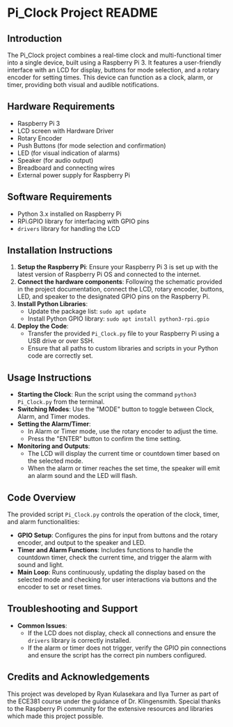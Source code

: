 # Pi_Clock Project README

## Introduction
The Pi_Clock project combines a real-time clock and multi-functional timer into a single device, built using a Raspberry Pi 3. It features a user-friendly interface with an LCD for display, buttons for mode selection, and a rotary encoder for setting times. This device can function as a clock, alarm, or timer, providing both visual and audible notifications.

## Hardware Requirements
- Raspberry Pi 3
- LCD screen with Hardware Driver
- Rotary Encoder
- Push Buttons (for mode selection and confirmation)
- LED (for visual indication of alarms)
- Speaker (for audio output)
- Breadboard and connecting wires
- External power supply for Raspberry Pi

## Software Requirements
- Python 3.x installed on Raspberry Pi
- RPi.GPIO library for interfacing with GPIO pins
- `drivers` library for handling the LCD

## Installation Instructions
1. **Setup the Raspberry Pi**: Ensure your Raspberry Pi 3 is set up with the latest version of Raspberry Pi OS and connected to the internet.
2. **Connect the hardware components**: Following the schematic provided in the project documentation, connect the LCD, rotary encoder, buttons, LED, and speaker to the designated GPIO pins on the Raspberry Pi.
3. **Install Python Libraries**:
   - Update the package list: `sudo apt update`
   - Install Python GPIO library: `sudo apt install python3-rpi.gpio`
4. **Deploy the Code**:
   - Transfer the provided `Pi_Clock.py` file to your Raspberry Pi using a USB drive or over SSH.
   - Ensure that all paths to custom libraries and scripts in your Python code are correctly set.

## Usage Instructions
- **Starting the Clock**: Run the script using the command `python3 Pi_Clock.py` from the terminal.
- **Switching Modes**: Use the "MODE" button to toggle between Clock, Alarm, and Timer modes.
- **Setting the Alarm/Timer**:
  - In Alarm or Timer mode, use the rotary encoder to adjust the time.
  - Press the "ENTER" button to confirm the time setting.
- **Monitoring and Outputs**:
  - The LCD will display the current time or countdown timer based on the selected mode.
  - When the alarm or timer reaches the set time, the speaker will emit an alarm sound and the LED will flash.

## Code Overview
The provided script `Pi_Clock.py` controls the operation of the clock, timer, and alarm functionalities:
- **GPIO Setup**: Configures the pins for input from buttons and the rotary encoder, and output to the speaker and LED.
- **Timer and Alarm Functions**: Includes functions to handle the countdown timer, check the current time, and trigger the alarm with sound and light.
- **Main Loop**: Runs continuously, updating the display based on the selected mode and checking for user interactions via buttons and the encoder to set or reset times.

## Troubleshooting and Support
- **Common Issues**:
  - If the LCD does not display, check all connections and ensure the `drivers` library is correctly installed.
  - If the alarm or timer does not trigger, verify the GPIO pin connections and ensure the script has the correct pin numbers configured.

## Credits and Acknowledgements
This project was developed by Ryan Kulasekara and Ilya Turner as part of the ECE381 course under the guidance of Dr. Klingensmith. Special thanks to the Raspberry Pi community for the extensive resources and libraries which made this project possible.

